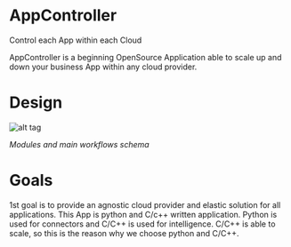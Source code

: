 # AppController
Control each App within each Cloud

AppController is a beginning OpenSource Application able to scale up and down your business App within any cloud provider.

# Design
![alt tag](https://raw.githubusercontent.com/bzhtux/bzhtux.github.io/master/statics/AC_Design_Modules.png)

*Modules and main workflows schema*

# Goals
1st goal is to provide an agnostic cloud provider and elastic solution for all applications.
This App is python and C/c++ written application. Python is used for connectors and C/C++ is used for intelligence.
C/C++ is able to scale, so this is the reason why we choose python and C/C++.
